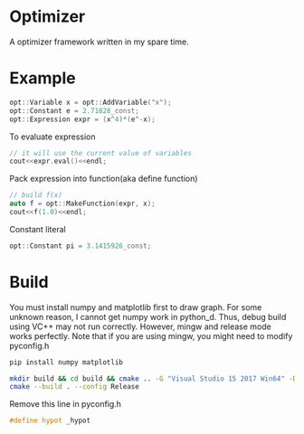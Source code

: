 # Optimizer

A optimizer framework written in my spare time.

# Example
```cpp
opt::Variable x = opt::AddVariable("x");
opt::Constant e = 2.71828_const;
opt::Expression expr = (x^4)*(e^-x);
```

To evaluate expression
```cpp
// it will use the current value of variables
cout<<expr.eval()<<endl;
```

Pack expression into function(aka define function)
```cpp
// build f(x)
auto f = opt::MakeFunction(expr, x);
cout<<f(1.0)<<endl;
```
Constant literal
```cpp
opt::Constant pi = 3.1415926_const;
```

# Build
You must install numpy and matplotlib first to draw graph. For some unknown reason, I cannot get numpy work in python_d. Thus, debug build using VC++ may not run correctly. However, mingw and release mode works perfectly. Note that if you are using mingw, you might need to modify pyconfig.h
```bash
pip install numpy matplotlib

mkdir build && cd build && cmake .. -G "Visual Studio 15 2017 Win64" -DENABLE_PLOT=1
cmake --build . --config Release
```

Remove this line in pyconfig.h
```cpp
#define hypot _hypot
```